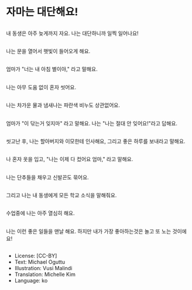 # 자마는 대단해요!

##
내 동생은 아주 늦게까지 자요. 나는 대단하니까 일찍 일어나요!

##
나는 문을 열어서 햇빛이 들어오게 해요.

##
엄마가 "너는 내 아침 별이야," 라고 말해요.

##
나는 아무 도움 없이 혼자 씻어요.

##
나는 차가운 물과 냄새나는 파란색 비누도 상관없어요.

##
엄마가 "이 닦는거 잊지마" 라고 말해요. 나는 "나는 절대 안 잊어요!"라고 답해요.

##
씻고난 후, 나는 할아버지와 이모한테 인사해요, 그리고 좋은 하루를 보내라고 말해요.

##
나 혼자 옷을 입고, "나는 이제 다 컸어요 엄마," 라고 말해요.

##
나는 단추들을 채우고 신발끈도 묶어요.

##
그리고 나는 내 동생에게 모든 학교 소식을 말해줘요.

##
수업중에 나는 아주 열심히 해요.

##
나는 이런 좋은 일들을 맨날 해요. 하지만 내가 가장 좋아하는것은 놀고 또 노는 것이에요!

##
* License: [CC-BY]
* Text: Michael Oguttu
* Illustration: Vusi Malindi
* Translation: Michelle Kim
* Language: ko
